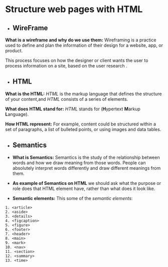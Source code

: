 # Structure web pages with HTML

* ## WireFrame
 **What is a wireframe and why do we use them:** Wireframing is a practice used to define and plan the information of their design for a website, app, or product.

This process focuses on how the designer or client wants the user to process information on a site, based on the user research .

* ## HTML

 **What is the HTML:** *HTML* is the markup language that defines the structure of your content,and *HTML* consists of a series of elements.

 **What does HTML stand for:** *HTML* stands for (**H**ypertext **M**arkup **L**anguage).

 **How HTML represent:** For example, content could be structured within a set of paragraphs, a list of bulleted points, or using images and data tables.


* ## Semantics

* **What is Semantics:** Semantics is the study of the relationship between words and how we draw meaning from those words. People can absolutely interpret words differently and draw different meanings from them.
* **As example of Semantics on HTML** we should ask what the purpose or role does that HTML element have, rather than what does it look like.


*  **Semantic elements:** This some of the *semantic elements*:
```
1. <article>
2. <aside>
3. <details>
4. <figcaption>
5. <figure>
6. <footer>
7. <header>
8. <main>
9. <mark>
10. <nav>
11. <section>
12. <summary>
13. <time>
```